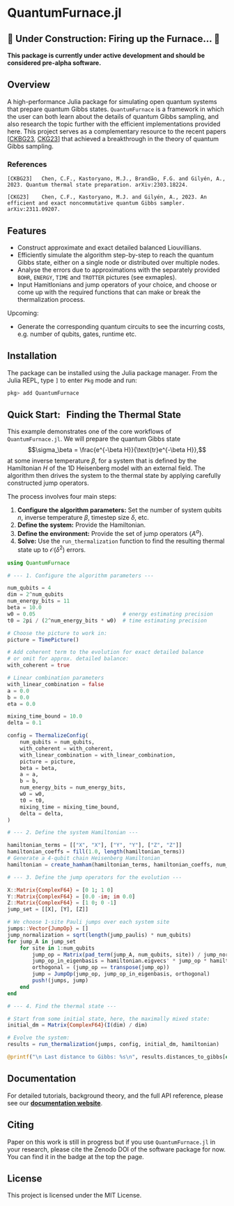 # QuantumFurnace.jl

## 🚧 Under Construction: Firing up the Furnace... 🚧

**This package is currently under active development and should be considered pre-alpha software.**

## Overview
A high-performance Julia package for simulating open quantum systems that prepare quantum Gibbs states. `QuantumFurnace` is a framework in which the user can both learn about the details of quantum Gibbs sampling, and also research the topic further with the efficient implementations provided here. This project serves as a complementary resource to the recent papers [[CKBG23](#references), [CKG23](#references)] that achieved a breakthrough in the theory of quantum Gibbs sampling. 

### References
    [CKBG23]   Chen, C.F., Kastoryano, M.J., Brandão, F.G. and Gilyén, A., 2023. Quantum thermal state preparation. arXiv:2303.18224.

    [CKG23]    Chen, C.F., Kastoryano, M.J. and Gilyén, A., 2023. An efficient and exact noncommutative quantum Gibbs sampler. arXiv:2311.09207.

## Features
- Construct approximate and exact detailed balanced Liouvillians.
- Efficiently simulate the algorithm step-by-step to reach the quantum Gibbs state, either on a single node or  distributed over multiple nodes.
- Analyse the errors due to approximations with the separately provided `BOHR`, `ENERGY`, `TIME` and `TROTTER` pictures (see exmaples).
- Input Hamitlonians and jump operators of your choice, and choose or come up with the required functions that can make or break the thermalization process.

Upcoming:
- Generate the corresponding quantum circuits to see the incurring costs, e.g. number of qubits, gates, runtime etc.

## Installation

The package can be installed using the Julia package manager. From the Julia REPL, type `]` to enter `Pkg` mode and run:

```julia
pkg> add QuantumFurnace
```
## Quick Start: $\,$ Finding the Thermal State
This example demonstrates one of the core workflows of `QuantumFurnace.jl`. We will prepare the quantum Gibbs state 
$$\sigma_\beta = \frac{e^{-\beta H}}{\text{tr}e^{-\beta H}},$$
at some inverse temperature $\beta$, for a system that is defined by the Hamiltonian $H$ of the 1D Heisenberg model with an external field. The algorithm then drives the system to the thermal state by applying carefully constructed jump operators.

The process involves four main steps:

1.  **Configure the algorithm parameters:** Set the number of system qubits $n$, inverse temperature $\beta$, timestep size $\delta$, etc.
2. **Define the system:** Provide the Hamiltonian.
3. **Define the environment:** Provide the set of jump operators $\{A^a\}$.
4. **Solve:** Use the `run_thermalization` function to find the resulting thermal state up to $\mathcal{O}(\delta^2)$ errors.


```julia
using QuantumFurnace

# --- 1. Configure the algorithm parameters ---

num_qubits = 4
dim = 2^num_qubits
num_energy_bits = 11
beta = 10.0
w0 = 0.05                            # energy estimating precision
t0 = 2pi / (2^num_energy_bits * w0)  # time estimating precision

# Choose the picture to work in:
picture = TimePicture()

# Add coherent term to the evolution for exact detailed balance
# or omit for approx. detailed balance:
with_coherent = true

# Linear combination parameters
with_linear_combination = false
a = 0.0
b = 0.0
eta = 0.0

mixing_time_bound = 10.0
delta = 0.1

config = ThermalizeConfig(
    num_qubits = num_qubits, 
    with_coherent = with_coherent,
    with_linear_combination = with_linear_combination, 
    picture = picture,
    beta = beta,
    a = a,
    b = b,
    num_energy_bits = num_energy_bits,
    w0 = w0,
    t0 = t0,
    mixing_time = mixing_time_bound,
    delta = delta,
)

# --- 2. Define the system Hamiltonian ---

hamiltonian_terms = [["X", "X"], ["Y", "Y"], ["Z", "Z"]]
hamiltonian_coeffs = fill(1.0, length(hamiltonian_terms))
# Generate a 4-qubit chain Heisenberg Hamiltonian
hamiltonian = create_hamham(hamiltonian_terms, hamiltonian_coeffs, num_qubits)

# --- 3. Define the jump operators for the evolution ---

X::Matrix{ComplexF64} = [0 1; 1 0]
Y::Matrix{ComplexF64} = [0.0 -im; im 0.0]
Z::Matrix{ComplexF64} = [1 0; 0 -1]
jump_set = [[X], [Y], [Z]]

# We choose 1-site Pauli jumps over each system site
jumps::Vector{JumpOp} = []
jump_normalization = sqrt(length(jump_paulis) * num_qubits)
for jump_A in jump_set
    for site in 1:num_qubits
        jump_op = Matrix(pad_term(jump_A, num_qubits, site)) / jump_normalization
        jump_op_in_eigenbasis = hamiltonian.eigvecs' * jump_op * hamiltonian.eigvecs
        orthogonal = (jump_op == transpose(jump_op))
        jump = JumpOp(jump_op, jump_op_in_eigenbasis, orthogonal) 
        push!(jumps, jump)
    end
end

# --- 4. Find the thermal state ---

# Start from some initial state, here, the maximally mixed state:
initial_dm = Matrix{ComplexF64}(I(dim) / dim)

# Evolve the system:
results = run_thermalization(jumps, config, initial_dm, hamiltonian)

@printf("\n Last distance to Gibbs: %s\n", results.distances_to_gibbs[end])
```

## Documentation
For detailed tutorials, background theory, and the full API reference, please see our **[documentation website](https://tembence.github.io/QuantumFurnace.jl/)**.

## Citing
Paper on this work is still in progress but if you use `QuantumFurnace.jl` in your research, please cite the Zenodo DOI of the software package for now. You can find it in the badge at the top the page.

## License

This project is licensed under the MIT License.